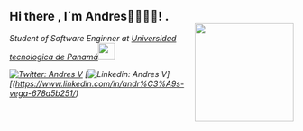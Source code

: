 ### 
<h2> Hi there , I´m Andres👋👨🏻‍💻! .<br /><img src="https://gifdb.com/images/high/code-geass-hacker-lloyd-asplund-is-in-rxmst2x1ywm34ste.webp" width="175" img align='right'></h2>
<p><em>Student of Software Enginner at <a href="https://utp.ac.pa/">Universidad tecnologica de Panamá</a><img src="https://media.giphy.com/media/fYSnHlufseco8Fh93Z/giphy.gif" width="30">

   [![Twitter: Andres V](https://img.shields.io/twitter/follow/AndresVega?style=social)](https://twitter.com/YahirVe12090141)
   [![Linkedin: Andres V](https://img.shields.io/badge/-andresvega-blue?style=flat-square&logo=Linkedin&logoColor=white&link=[https://www.linkedin.com/in/andr%C3%A9s-vega-678a5b251/)][(https://www.linkedin.com/in/andr%C3%A9s-vega-678a5b251/)

   <!--
**Aka-Projects/Aka-Projects** is a ✨ _special_ ✨ repository because its `README.md` (this file) appears on your GitHub profile.

Here are some ideas to get you started:
<p align="center" width="300">
   <img align="center" width="200" src="https://user-images.githubusercontent.com/1561955/106762302-fda9de00-6635-11eb-99be-3ef744e60c0e.png" />
   <h3 align="center">¡Hey 👋! Soy midudev 👨🏻‍💻</h3>
</p>

<p align="center">Soy <strong> Estudiante de Ingeniería de Software</strong> en la UTP.</p>
<p align="center">
 
- 🔭 I’m currently working on ...
- 🌱 I’m currently learning ...
- 👯 I’m looking to collaborate on ...
- 🤔 I’m looking for help with ...
- 💬 Ask me about ...
- 📫 How to reach me: ...
- 😄 Pronouns: ...
- ⚡ Fun fact: ...
-->
